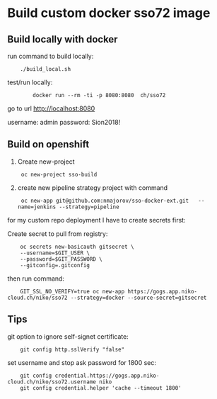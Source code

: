 # Build custom docker sso72 image

## Build locally with docker

run command to build locally:

        ./build_local.sh


test/run locally:


            docker run --rm -ti -p 8080:8080  ch/sso72


go to url [http://localhost:8080](http://localhost:8080)

username: admin password: Sion2018!


## Build on openshift


1. Create new-project


        oc new-project sso-build

2. create new pipeline strategy project with command


        oc new-app git@github.com:nmajorov/sso-docker-ext.git   --name=jenkins --strategy=pipeline

for my custom repo deployment I have to create secrets first:

Create secret to pull from registry:

        oc secrets new-basicauth gitsecret \
        --username=$GIT_USER \
        --password=$GIT_PASSWORD \
        --gitconfig=.gitconfig

then run command:


        GIT_SSL_NO_VERIFY=true oc new-app https://gogs.app.niko-cloud.ch/niko/sso72 --strategy=docker --source-secret=gitsecret

        


## Tips

git option to ignore self-signet certificate:

        git config http.sslVerify "false"

set username and stop ask password for 1800 sec:


        git config credential.https://gogs.app.niko-cloud.ch/niko/sso72.username niko
        git config credential.helper 'cache --timeout 1800'